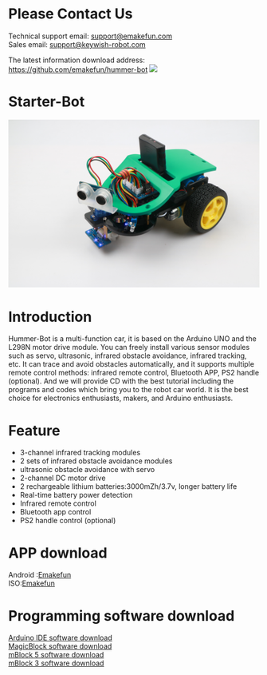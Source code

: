 # Please Contact Us
Technical support email: support@emakefun.com</br>
Sales email: support@keywish-robot.com</br>

The latest information download address: https://github.com/emakefun/hummer-bot
![](https://github.com/emakefun/hummer-bot)
# Starter-Bot 
![](https://github.com/emakefun/starter-bot/blob/master/Starter-Bot(BLE-UNO)_English/Starter-Bot.JPG)

# Introduction
Hummer-Bot is a multi-function car, it is based on the Arduino UNO and the L298N motor drive module. You can freely install various sensor modules such as servo, ultrasonic, infrared obstacle avoidance, infrared tracking, etc. It can trace and avoid obstacles automatically, and it supports multiple remote control methods: infrared remote control, Bluetooth APP, PS2 handle (optional). And we will provide CD with the best tutorial including the programs and codes which bring you to the robot car world. It is the best choice for electronics enthusiasts, makers, and Arduino enthusiasts.
# Feature
* 3-channel infrared tracking modules </br>
* 2 sets of infrared obstacle avoidance modules </br>
* ultrasonic obstacle avoidance with servo </br>
* 2-channel DC motor drive </br>
* 2 rechargeable lithium batteries:3000mZh/3.7v, longer battery life </br>
* Real-time battery power detection </br>
* Infrared remote control </br>
* Bluetooth app control </br>
* PS2 handle control (optional) </br>
# APP download
Android :[Emakefun](http://www.emakefun.com/en/download)</br>
ISO:[Emakefun](http://www.emakefun.com/en/download)</br>

# Programming software download
[Arduino IDE software download](https://www.arduino.cc/en/Main/Software?setlang=en)</br>
[MagicBlock software download ](http://www.emakefun.com/en/download)</br>
[mBlock 5 software download](https://www.mblock.cc/en-us/download)</br>
[mBlock 3 software download](https://www.mblock.cc/en-us/download)</br>



